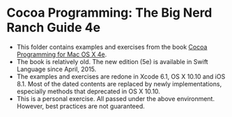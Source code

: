 # Cocoa Programming: The Big Nerd Ranch Guide 4e

- This folder contains examples and exercises from the book [Cocoa Programming for Mac OS X 4e](http://www.bignerdranch.com/we-write/cocoa-programming.html).
- The book is relatively old. The new edition (5e) is available in Swift Language since April, 2015.
- The examples and exercises are redone in Xcode 6.1, OS X 10.10 and iOS 8.1. Most of the dated contents are replaced by newly implementations, especially methods that deprecated in OS X 10.10.
- This is a personal exercise. All passed under the above environment. However, best practices are not guaranteed.

